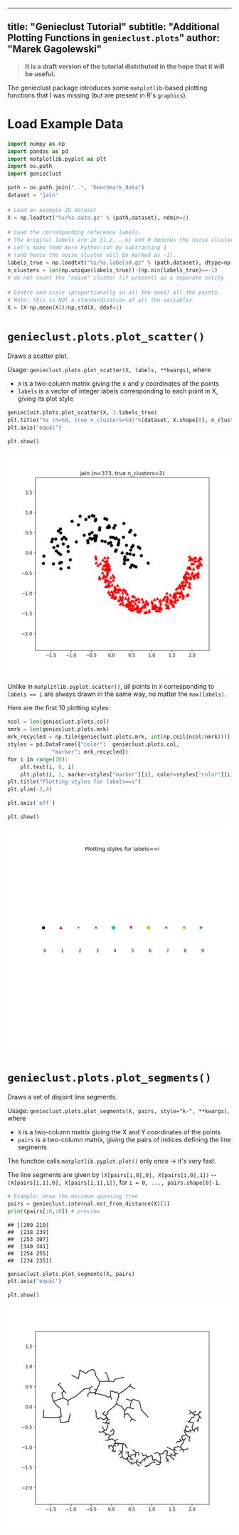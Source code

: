 

---
title: "Genieclust Tutorial"
subtitle: "Additional Plotting Functions in `genieclust.plots`"
author: "Marek Gagolewski"
---


> **It is a draft version of the tutorial distributed
> in the hope that it will be useful.**

The genieclust package introduces some `matplotlib`-based plotting
functions that I was missing (but are present in R's `graphics`).








# Load Example Data



```python
import numpy as np
import pandas as pd
import matplotlib.pyplot as plt
import os.path
import genieclust
```



```python
path = os.path.join("..", "benchmark_data")
dataset = "jain"

# Load an example 2D dataset
X = np.loadtxt("%s/%s.data.gz" % (path,dataset), ndmin=2)

# Load the corresponding reference labels.
# The original labels are in {1,2,..,k} and 0 denotes the noise cluster.
# Let's make them more Python-ish by subtracting 1
# (and hence the noise cluster will be marked as -1).
labels_true = np.loadtxt("%s/%s.labels0.gz" % (path,dataset), dtype=np.intp)-1
n_clusters = len(np.unique(labels_true))-(np.min(labels_true)==-1)
# do not count the "noise" cluster (if present) as a separate entity

# Centre and scale (proportionally in all the axes) all the points.
# Note: this is NOT a standardization of all the variables.
X = (X-np.mean(X))/np.std(X, ddof=1)
```


# `genieclust.plots.plot_scatter()`

Draws a scatter plot.

Usage: `genieclust.plots.plot_scatter(X, labels, **kwargs)`, where

* `X` is a two-column matrix giving the x and y coordinates of the points
* `labels` is a vector of integer labels corresponding
to each point in X, giving its plot style



```python
genieclust.plots.plot_scatter(X, 1-labels_true)
plt.title("%s (n=%d, true n_clusters=%d)"%(dataset, X.shape[0], n_clusters))
plt.axis("equal")
```

```python
plt.show()
```

![plot of chunk unnamed-chunk-5](example_plots-figures/unnamed-chunk-5-1.png)



Unlike in `matplitlib.pyplot.scatter()`, all points in `X`
corresponding to `labels == i` are always drawn in the same way,
    no matter the `max(labels)`.

Here are the first 10 plotting styles:



```python
ncol = len(genieclust.plots.col)
nmrk = len(genieclust.plots.mrk)
mrk_recycled = np.tile(genieclust.plots.mrk, int(np.ceil(ncol/nmrk)))[:ncol]
styles = pd.DataFrame({"color":  genieclust.plots.col,
              "marker": mrk_recycled})
for i in range(10):
    plt.text(i, 0, i)
    plt.plot(i, 1, marker=styles["marker"][i], color=styles["color"][i])
plt.title("Plotting styles for labels==i")
plt.ylim(-3,4)
```

```python
plt.axis('off')
```

```python
plt.show()
```

![plot of chunk unnamed-chunk-6](example_plots-figures/unnamed-chunk-6-1.png)



# `genieclust.plots.plot_segments()`

Draws a set of disjoint line segments.

Usage: `genieclust.plots.plot_segments(X, pairs, style="k-", **kwargs)`, where

* `X` is a two-column matrix giving the X and Y coordinates of the points
* `pairs` is a two-column matrix, giving the pairs of indices
        defining the line segments

The function calls `matplotlib.pyplot.plot()` only once → it's very fast.

The line segments are given by
    `(X[pairs[i,0],0], X[pairs[i,0],1])` -- `(X[pairs[i,1],0], X[pairs[i,1],1])`,
    for `i = 0, ..., pairs.shape[0]-1`.



```python
# Example: draw the minimum spanning tree
pairs = genieclust.internal.mst_from_distance(X)[1]
print(pairs[:6,:6]) # preview
```

```
## [[209 210]
##  [238 239]
##  [253 307]
##  [340 341]
##  [254 255]
##  [234 235]]
```


```python
genieclust.plots.plot_segments(X, pairs)
plt.axis("equal")
```

```python
plt.show()
```

![plot of chunk unnamed-chunk-8](example_plots-figures/unnamed-chunk-8-1.png)
